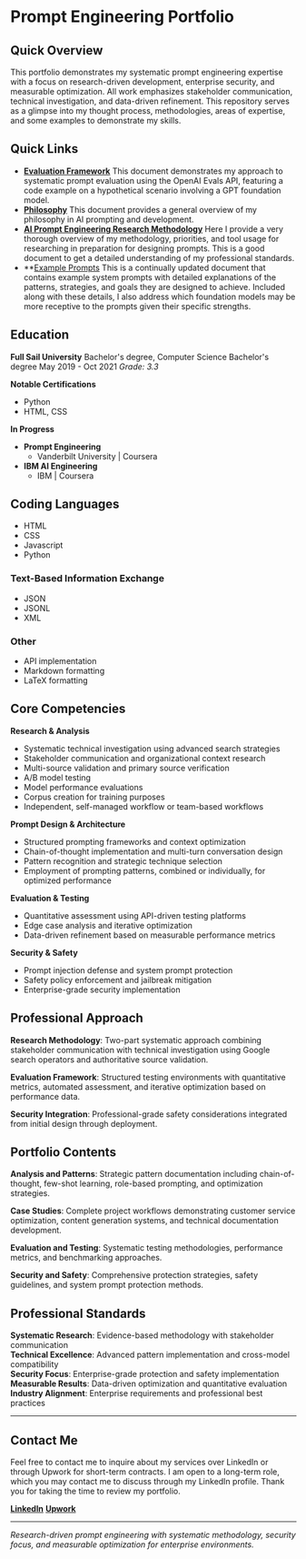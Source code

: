 # Prompt Engineering Portfolio

## Quick Overview

This portfolio demonstrates my systematic prompt engineering expertise with a focus on research-driven development, enterprise security, and measurable optimization. All work emphasizes stakeholder communication, technical investigation, and data-driven refinement. This repository serves as a glimpse into my thought process, methodologies, areas of expertise, and some examples to demonstrate my skills. 

## Quick Links

* **[Evaluation Framework](./Evaluation-Framework)** This document demonstrates my approach to systematic prompt evaluation using the OpenAI Evals API, featuring a code example on a hypothetical scenario involving a GPT foundation model.
* **[Philosophy](./DOCS/philosophy.md)** This document provides a general overview of my philosophy in AI prompting and development.
* **[AI Prompt Engineering Research Methodology](./DOCS/research-methodology.md)** Here I provide a very thorough overview of my methodology, priorities, and tool usage for researching in preparation for designing prompts. This is a good document to get a detailed understanding of my professional standards.
* **[Example Prompts](./resources/prompt-libraries.md) This is a continually updated document that contains example system prompts with detailed explanations of the patterns, strategies, and goals they are designed to achieve. Included along with these details, I also address which foundation models may be more receptive to the prompts given their specific strengths.

## Education

**Full Sail University**
Bachelor's degree, Computer Science Bachelor's degree
May 2019 - Oct 2021
*Grade: 3.3*

**Notable Certifications**
* Python
* HTML, CSS

**In Progress**
* **Prompt Engineering**
  * Vanderbilt University | Coursera
* **IBM AI Engineering**
  * IBM | Coursera

## Coding Languages
* HTML
* CSS
* Javascript
* Python

### Text-Based Information Exchange
* JSON
* JSONL
* XML

### Other
* API implementation
* Markdown formatting
* LaTeX formatting

## Core Competencies

**Research & Analysis**
- Systematic technical investigation using advanced search strategies
- Stakeholder communication and organizational context research
- Multi-source validation and primary source verification
- A/B model testing
- Model performance evaluations
- Corpus creation for training purposes
- Independent, self-managed workflow or team-based workflows

**Prompt Design & Architecture**
- Structured prompting frameworks and context optimization
- Chain-of-thought implementation and multi-turn conversation design
- Pattern recognition and strategic technique selection
- Employment of prompting patterns, combined or individually, for optimized performance

**Evaluation & Testing**
- Quantitative assessment using API-driven testing platforms
- Edge case analysis and iterative optimization
- Data-driven refinement based on measurable performance metrics

**Security & Safety**
- Prompt injection defense and system prompt protection
- Safety policy enforcement and jailbreak mitigation
- Enterprise-grade security implementation

## Professional Approach

**Research Methodology**: Two-part systematic approach combining stakeholder communication with technical investigation using Google search operators and authoritative source validation.

**Evaluation Framework**: Structured testing environments with quantitative metrics, automated assessment, and iterative optimization based on performance data.

**Security Integration**: Professional-grade safety considerations integrated from initial design through deployment.

## Portfolio Contents

**Analysis and Patterns**: Strategic pattern documentation including chain-of-thought, few-shot learning, role-based prompting, and optimization strategies.

**Case Studies**: Complete project workflows demonstrating customer service optimization, content generation systems, and technical documentation development.

**Evaluation and Testing**: Systematic testing methodologies, performance metrics, and benchmarking approaches.

**Security and Safety**: Comprehensive protection strategies, safety guidelines, and system prompt protection methods.

## Professional Standards

**Systematic Research**: Evidence-based methodology with stakeholder communication  
**Technical Excellence**: Advanced pattern implementation and cross-model compatibility  
**Security Focus**: Enterprise-grade protection and safety implementation  
**Measurable Results**: Data-driven optimization and quantitative evaluation  
**Industry Alignment**: Enterprise requirements and professional best practices  

---

## Contact Me

Feel free to contact me to inquire about my services over LinkedIn or through Upwork for short-term contracts. I am open to a long-term role, which you may contact me to discuss through my LinkedIn profile. Thank you for taking the time to review my portfolio.

**[LinkedIn](www.linkedin.com/in/jasminbowman)**
**[Upwork](https://www.upwork.com/freelancers/~016d86e0cbb9fa9c82?mp_source=share)**

---

*Research-driven prompt engineering with systematic methodology, security focus, and measurable optimization for enterprise environments.*
